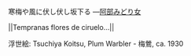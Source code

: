 寒梅や風に伏し伏し坂下る
—[阿部みどり女](https://ja.wikipedia.org/wiki/阿部みどり女)

||Tempranas flores de ciruelo…||

浮世絵: Tsuchiya Koitsu, Plum Warbler - 梅鶯, ca. 1930